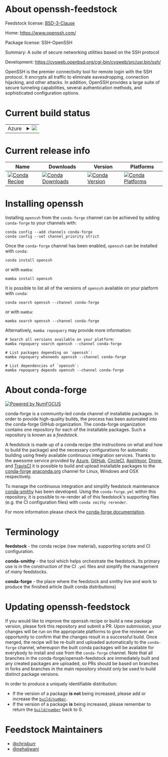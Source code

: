About openssh-feedstock
=======================

Feedstock license: [BSD-3-Clause](https://github.com/conda-forge/openssh-feedstock/blob/main/LICENSE.txt)

Home: https://www.openssh.com/

Package license: SSH-OpenSSH

Summary: A suite of secure networking utilities based on the SSH protocol

Development: https://cvsweb.openbsd.org/cgi-bin/cvsweb/src/usr.bin/ssh/

OpenSSH is the premier connectivity tool for remote login with the SSH
protocol. It encrypts all traffic to eliminate eavesdropping, connection
hijacking, and other attacks. In addition, OpenSSH provides a large suite
of secure tunneling capabilities, several authentication methods, and
sophisticated configuration options.


Current build status
====================


<table>
    
  <tr>
    <td>Azure</td>
    <td>
      <details>
        <summary>
          <a href="https://dev.azure.com/conda-forge/feedstock-builds/_build/latest?definitionId=6354&branchName=main">
            <img src="https://dev.azure.com/conda-forge/feedstock-builds/_apis/build/status/openssh-feedstock?branchName=main">
          </a>
        </summary>
        <table>
          <thead><tr><th>Variant</th><th>Status</th></tr></thead>
          <tbody><tr>
              <td>linux_64</td>
              <td>
                <a href="https://dev.azure.com/conda-forge/feedstock-builds/_build/latest?definitionId=6354&branchName=main">
                  <img src="https://dev.azure.com/conda-forge/feedstock-builds/_apis/build/status/openssh-feedstock?branchName=main&jobName=linux&configuration=linux%20linux_64_" alt="variant">
                </a>
              </td>
            </tr><tr>
              <td>linux_aarch64</td>
              <td>
                <a href="https://dev.azure.com/conda-forge/feedstock-builds/_build/latest?definitionId=6354&branchName=main">
                  <img src="https://dev.azure.com/conda-forge/feedstock-builds/_apis/build/status/openssh-feedstock?branchName=main&jobName=linux&configuration=linux%20linux_aarch64_" alt="variant">
                </a>
              </td>
            </tr><tr>
              <td>linux_ppc64le</td>
              <td>
                <a href="https://dev.azure.com/conda-forge/feedstock-builds/_build/latest?definitionId=6354&branchName=main">
                  <img src="https://dev.azure.com/conda-forge/feedstock-builds/_apis/build/status/openssh-feedstock?branchName=main&jobName=linux&configuration=linux%20linux_ppc64le_" alt="variant">
                </a>
              </td>
            </tr><tr>
              <td>osx_64</td>
              <td>
                <a href="https://dev.azure.com/conda-forge/feedstock-builds/_build/latest?definitionId=6354&branchName=main">
                  <img src="https://dev.azure.com/conda-forge/feedstock-builds/_apis/build/status/openssh-feedstock?branchName=main&jobName=osx&configuration=osx%20osx_64_" alt="variant">
                </a>
              </td>
            </tr><tr>
              <td>osx_arm64</td>
              <td>
                <a href="https://dev.azure.com/conda-forge/feedstock-builds/_build/latest?definitionId=6354&branchName=main">
                  <img src="https://dev.azure.com/conda-forge/feedstock-builds/_apis/build/status/openssh-feedstock?branchName=main&jobName=osx&configuration=osx%20osx_arm64_" alt="variant">
                </a>
              </td>
            </tr>
          </tbody>
        </table>
      </details>
    </td>
  </tr>
</table>

Current release info
====================

| Name | Downloads | Version | Platforms |
| --- | --- | --- | --- |
| [![Conda Recipe](https://img.shields.io/badge/recipe-openssh-green.svg)](https://anaconda.org/conda-forge/openssh) | [![Conda Downloads](https://img.shields.io/conda/dn/conda-forge/openssh.svg)](https://anaconda.org/conda-forge/openssh) | [![Conda Version](https://img.shields.io/conda/vn/conda-forge/openssh.svg)](https://anaconda.org/conda-forge/openssh) | [![Conda Platforms](https://img.shields.io/conda/pn/conda-forge/openssh.svg)](https://anaconda.org/conda-forge/openssh) |

Installing openssh
==================

Installing `openssh` from the `conda-forge` channel can be achieved by adding `conda-forge` to your channels with:

```
conda config --add channels conda-forge
conda config --set channel_priority strict
```

Once the `conda-forge` channel has been enabled, `openssh` can be installed with `conda`:

```
conda install openssh
```

or with `mamba`:

```
mamba install openssh
```

It is possible to list all of the versions of `openssh` available on your platform with `conda`:

```
conda search openssh --channel conda-forge
```

or with `mamba`:

```
mamba search openssh --channel conda-forge
```

Alternatively, `mamba repoquery` may provide more information:

```
# Search all versions available on your platform:
mamba repoquery search openssh --channel conda-forge

# List packages depending on `openssh`:
mamba repoquery whoneeds openssh --channel conda-forge

# List dependencies of `openssh`:
mamba repoquery depends openssh --channel conda-forge
```


About conda-forge
=================

[![Powered by
NumFOCUS](https://img.shields.io/badge/powered%20by-NumFOCUS-orange.svg?style=flat&colorA=E1523D&colorB=007D8A)](https://numfocus.org)

conda-forge is a community-led conda channel of installable packages.
In order to provide high-quality builds, the process has been automated into the
conda-forge GitHub organization. The conda-forge organization contains one repository
for each of the installable packages. Such a repository is known as a *feedstock*.

A feedstock is made up of a conda recipe (the instructions on what and how to build
the package) and the necessary configurations for automatic building using freely
available continuous integration services. Thanks to the awesome service provided by
[Azure](https://azure.microsoft.com/en-us/services/devops/), [GitHub](https://github.com/),
[CircleCI](https://circleci.com/), [AppVeyor](https://www.appveyor.com/),
[Drone](https://cloud.drone.io/welcome), and [TravisCI](https://travis-ci.com/)
it is possible to build and upload installable packages to the
[conda-forge](https://anaconda.org/conda-forge) [anaconda.org](https://anaconda.org/)
channel for Linux, Windows and OSX respectively.

To manage the continuous integration and simplify feedstock maintenance
[conda-smithy](https://github.com/conda-forge/conda-smithy) has been developed.
Using the ``conda-forge.yml`` within this repository, it is possible to re-render all of
this feedstock's supporting files (e.g. the CI configuration files) with ``conda smithy rerender``.

For more information please check the [conda-forge documentation](https://conda-forge.org/docs/).

Terminology
===========

**feedstock** - the conda recipe (raw material), supporting scripts and CI configuration.

**conda-smithy** - the tool which helps orchestrate the feedstock.
                   Its primary use is in the construction of the CI ``.yml`` files
                   and simplify the management of *many* feedstocks.

**conda-forge** - the place where the feedstock and smithy live and work to
                  produce the finished article (built conda distributions)


Updating openssh-feedstock
==========================

If you would like to improve the openssh recipe or build a new
package version, please fork this repository and submit a PR. Upon submission,
your changes will be run on the appropriate platforms to give the reviewer an
opportunity to confirm that the changes result in a successful build. Once
merged, the recipe will be re-built and uploaded automatically to the
`conda-forge` channel, whereupon the built conda packages will be available for
everybody to install and use from the `conda-forge` channel.
Note that all branches in the conda-forge/openssh-feedstock are
immediately built and any created packages are uploaded, so PRs should be based
on branches in forks and branches in the main repository should only be used to
build distinct package versions.

In order to produce a uniquely identifiable distribution:
 * If the version of a package **is not** being increased, please add or increase
   the [``build/number``](https://docs.conda.io/projects/conda-build/en/latest/resources/define-metadata.html#build-number-and-string).
 * If the version of a package **is** being increased, please remember to return
   the [``build/number``](https://docs.conda.io/projects/conda-build/en/latest/resources/define-metadata.html#build-number-and-string)
   back to 0.

Feedstock Maintainers
=====================

* [@chrisburr](https://github.com/chrisburr/)
* [@nehaljwani](https://github.com/nehaljwani/)


